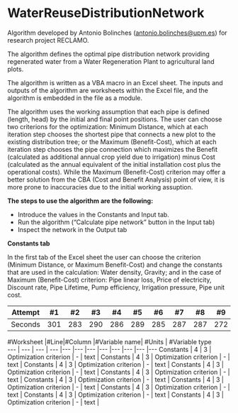# WaterReuseDistributionNetwork
Algorithm developed by Antonio Bolinches (antonio.bolinches@upm.es) for research project RECLAMO.

The algorithm defines the optimal pipe distribution network providing regenerated water from a Water Regeneration Plant to agricultural land plots.

The algorithm is written as a VBA macro in an Excel sheet. The inputs and outputs of the algorithm are worksheets within the Excel file, and the algorithm is embedded in the file as a module.

The algorithm uses the working assumption that each pipe is defined (length, head) by the initial and final point positions. The user can choose two criterions for the optimization: Minimum Distance, which at each iteration step chooses the shortest pipe that connects a new plot to the existing distribution tree; or the Maximum (Benefit-Cost), which at each iteration step chooses the pipe connection which maximizes the Benefit (calculated as additional annual crop yield due to irrigation) minus Cost (calculated as the annual equivalent of the initial installation cost plus the operational costs). While the Maximum (Benefit-Cost) criterion may offer a better solution from the CBA (Cost and Benefit Analysis) point of view, it is more prone to inaccuracies due to the initial working assuption.

**The steps to use the algorithm are the following:**
  - Introduce the values in the Constants and Input tab.
  - Run the algorithm (“Calculate pipe network” button in the Input tab)
  -  Inspect the network in the Output tab


**Constants tab**

In the first tab of the Excel sheet the user can choose the criterion (Minimum Distance, or Maximum Benefit-Cost) and change the constants that are used in the calculation: Water density, Gravity; and in the case of Maximum (Benefit-Cost) criterion: Pipe linear loss, Price of electricity, Discount rate, Pipe Lifetime, Pump efficiency, Irrigation pressure, Pipe unit cost.

Attempt | #1 | #2 | #3 | #4 | #5 | #6 | #7 | #8 | #9 | #10 | #11
--- | --- | --- | --- |--- |--- |--- |--- |--- |--- |--- |---
Seconds | 301 | 283 | 290 | 286 | 289 | 285 | 287 | 287 | 272 | 276 | 269

#Worksheet |#Line|#Column |#Variable name| #Units | #Variable type  
--- | --- | --- | --- |--- |--- |--- |--- |--- |--- |--- |---
Constants | 4 | 3 | Optimization criterion | - | text |
Constants | 4 | 3 | Optimization criterion | - | text |
Constants | 4 | 3 | Optimization criterion | - | text |
Constants | 4 | 3 | Optimization criterion | - | text |
Constants | 4 | 3 | Optimization criterion | - | text |
Constants | 4 | 3 | Optimization criterion | - | text |
Constants | 4 | 3 | Optimization criterion | - | text |
Constants | 4 | 3 | Optimization criterion | - | text |
Constants | 4 | 3 | Optimization criterion | - | text |
Constants | 4 | 3 | Optimization criterion | - | text |

